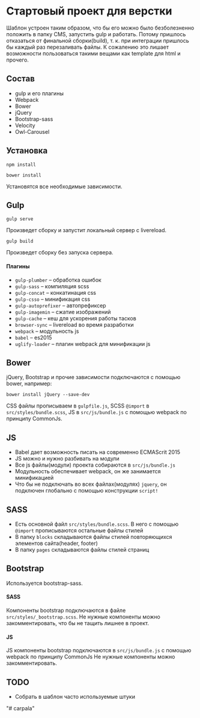 # Стартовый проект для верстки
Шаблон устроен таким образом, что бы его можно было безболезненно положить в папку CMS,
запустить gulp и работать. Потому пришлось отказаться от финальной сборки(build), т. к. при интеграции пришлось бы каждый раз перезаливать файлы.
К сожалению это лишает возможности пользоваться такими вещами как template для html и прочего.

## Состав
* gulp и его плагины
* Webpack
* Bower
* jQuery
* Bootstrap-sass
* Velocity
* Owl-Carousel


## Установка
```
npm install
```
```
bower install
```

Установятся все необходимые зависимости.


## Gulp

```
gulp serve
```
Произведет сборку и запустит локальный сервер с livereload.

```
gulp build
```
Произведет сборку без запуска сервера.

#### Плагины
* `gulp-plumber` – обработка ошибок
* `gulp-sass` – компиляция scss
* `gulp-concat` – конкатинация css
* `gulp-csso` – минификация css
* `gulp-autoprefixer` – автопрефиксер
* `gulp-imagemin` – сжатие изображений
* `gulp-cache` – кеш для ускорения работы тасков
* `browser-sync` – livereload во время разработки
* `webpack` – модульность js
* `babel` – es2015
* `uglify-loader` – плагин webpack для минификации js


## Bower
jQuery, Bootstrap и прочие зависимости подключаются с помощью bower, например:
```
bower install jQuery --save-dev
```
CSS файлы прописываем в `gulpfile.js`, SCSS `@import` в `src/styles/bundle.scss`, JS в `src/js/bundle.js` с помощью webpack по принципу CommonJs.


## JS
* Babel дает возможность писать на современно ECMAScrit 2015
* JS можно и нужно разбивать на модули
* Все js файлы(модули) проекта собираются в `src/js/bundle.js`
* Модульность обеспечивает webpack, он же занимается минификацией
* Что бы не подключать во всех файлах(модулях) `jquery`, он подключен глобально с помощью конструкции `script!`


## SASS
* Есть основной файл `src/styles/bundle.scss`. В него с помощью `@import` прописываются остальные файлы стилей
* В папку `blocks` складываются файлы стилей повторяющихся элементов сайта(header, footer)
* В папку `pages` складываются файлы стилей страниц


## Bootstrap
Используется bootstrap-sass.

#### SASS
Компоненты bootstrap подключаются в файле `src/styles/_bootstrap.scss`.
Не нужные компоненты можно закомментировать, что бы не тащить лишнее в проект.

#### JS
JS компоненты bootstrap подключаются в `src/js/bundle.js` с помощью webpack по принципу CommonJs
Не нужные компоненты можно закомментировать.

## TODO
* Собрать в шаблон часто используемые штуки

"# carpala" 
